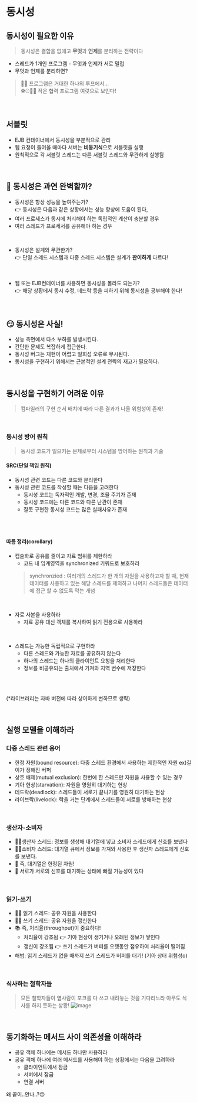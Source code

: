 # 동시성

## 동시성이 필요한 이유
> 동시성은 결합을 없애고 **무엇**과 **언제**를 분리하는 전략이다

* 스레드가 1개인 프로그램 - 무엇과 언제가 서로 밀접
* 무엇과 언제를 분리하면?
> 🤹‍♂️ 프로그램은 거대한 하나의 루프에서… <br/>
> ⚽⚾🥎🏀 작은 협력 프로그램 여럿으로 보인다! <br/>

<br/>

## 서블릿
* EJB 컨테이너에서 동시성을 부분적으로 관리
* 웹 요청이 들어올 때마다 서버는 **비동기식**으로 서블릿을 실행
* 원칙적으로 각 서블릿 스레드는 다른 서블릿 스레드와 무관하게 실행됨

<br/>

## 🤔 동시성은 과연 완벽할까?
* 동시성은 항상 성능을 높여주는가? <br/>
 👉 동시성은 다음과 같은 상황에서는 성능 향상에 도움이 된다,
* 여러 프로세스가 동시에 처리해야 하는 독립적인 계산이 충분할 경우
* 여러 스레드가 프로세서를 공유해야 하는 경우
<br/>

* 동시성은 설계와 무관한가? <br/>
 👉 단일 스레드 시스템과 다중 스레드 시스템은 설계가 **판이하게** 다르다!
<br/>

* 웹 또는 EJB컨테이너를 사용하면 동시성을 몰라도 되는가? <br/>
👉 해당 상황에서 동시 수정, 데드락 등을 피하기 위해 동시성을 공부해야 한다!

<br/>

## 😏 동시성은 사실!
* 성능 측면에서 다소 부하를 발생시킨다.
* 간단한 문제도 복잡하게 접근한다.
* 동시성 버그는 재현이 어렵고 일회성 오류로 무시된다.
* 동시성을 구현하기 위해서는 근본적인 설계 전략의 재고가 필요하다.

<br/>

## 동시성을 구현하기 어려운 이유
>컴파일러의 구현 순서 배치에 따라 다른 결과가 나올 위험성이 존재!

<br/>

### 동시성 방어 원칙
> 동시성 코드가 일으키는 문제로부터 시스템을 방어하는 원칙과 기술

#### SRC(단일 책임 원칙)
* 동시성 관련 코드는 다른 코드와 분리한다
* 동시성 관련 코드를 작성할 때는 다음을 고려한다
	* 동시성 코드는 독자적인 개발, 변경, 조율 주기가 존재
	* 동시성 코드에는 다른 코드와 다른 난관이 존재
	* 잘못 구현한 동시성 코드는 많은 실패사유가 존재

<br/>
<br/>

#### 따름 정리(corollary)
* 캡슐화로 공유를 줄이고 자료 범위를 제한하라
	* 코드 내 임계영역을 synchronized 키워드로 보호하라
	> synchronzied : 여러개의 스레드가 한 개의 자원을 사용하고자 할 때, 현재 데이터를 사용하고 있는 해당 스레드를 제외하고 나머지 스레드들은 데이터에 접근 할 수 없도록 막는 개념

<br/>

* 자료 사본을 사용하라
	* 자료 공유 대신 객체를 복사하여 읽기 전용으로 사용하라
<br/>

* 스레드는 가능한 독립적으로 구현하라
	* 다른 스레드와 가능한 자료를 공유하지 않는다
	* 하나의 스레드는 하나의 클라이언트 요청을 처리한다
	* 정보를 비공유되는 출처에서 가져와 지역 변수에 저장한다

<br/>
<br/>

(*라이브러리는 자바 버전에 따라 상이하게 변하므로 생략)

<br/>


## 실행 모델을 이해하라

### 다중 스레드 관련 용어
* 한정 자원(bound resource): 다중 스레드 환경에서 사용하는 제한적인 자원
	ex)길이가 정해진 버퍼
* 상호 배제(mutual exclusion): 한번에 한 스레드만 자원을 사용할 수 있는 경우
* 기아 현상(starvation): 자원을 영원히 대기하는 현상
* 데드락(deadlock): 스레드들이 서로가 끝나기를 영원히 대기하는 현상
* 라이브락(livelock): 락을 거는 단계에서 스레드들이 서로를 방해하는 현상

<br/>

### 생산자-소비자
* 👨‍🌾생산자 스레드: 정보를 생성해 대기열에 넣고 소비자 스레드에게 신호를 보낸다
* 👩‍🍳소비자 스레드: 대기열 큐에서 정보를 가져와 사용한 후 생산자 스레드에게 신호를 보낸다.
* 🍞 즉, 대기열은 한정된 자원!
* 🔄 서로가 서로의 신호를 대기하는 상태에 빠질 가능성이 있다
 
<br/>

### 읽기-쓰기
* 👩‍🏫 읽기 스레드: 공유 자원을 사용한다
* 👨‍🔬 쓰기 스레드: 공유 자원을 갱신한다
* 📚 즉, 처리율(throughput)이 중요하다!
	* 처리율이 강조됨 👉 기아 현상이 생기거나 오래된 정보가 쌓인다
	* 갱신이 강조됨 👉 쓰기 스레드가 버퍼를 오랫동안 점유하여 처리율이 떨어짐
* 해법: 읽기 스레드가 없을 때까지 쓰기 스레드가 버퍼를 대기! (기아 상태 위험성o)

<br/>

### 식사하는 철학자들
>모든 철학자들이 옆사람이 포크를 다 쓰고 내려놓는 것을 기다리느라 아무도 식사를 하지 못하는 상황!
![image](https://user-images.githubusercontent.com/62527898/180656554-1da63c1b-a43f-4a39-a3ba-0721e636778f.png)


<br/>

## 동기화하는 메서드 사이 의존성을 이해하라
* 공유 객체 하나에는 메서드 하나만 사용하라
* 공유 객체 하나에 여러 메서드를 사용해야 하는 상황에서는 다음을 고려하라
	* 클라이언트에서 잠금
	* 서버에서 잠금
	* 연결 서버

왜 끝이..안나..?🙃
